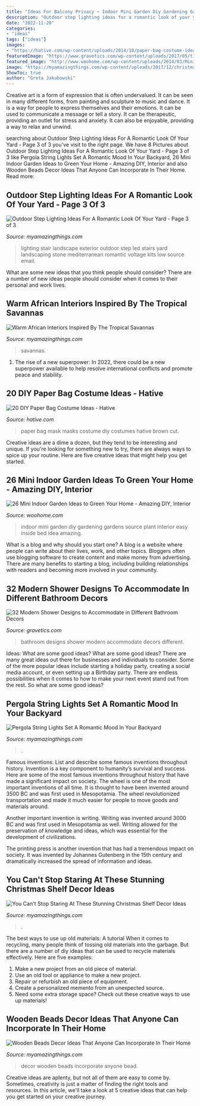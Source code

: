 ```yaml
---
title: "Ideas For Balcony Privacy ~ Indoor Mini Garden Diy Gardening Gardens Source Plant Interior Easy Inside Bed Idea Amazing"
description: "Outdoor step lighting ideas for a romantic look of your yard"
date: "2022-11-20"
categories:
- "ideas"
tags: ["ideas"]
images:
- "https://hative.com/wp-content/uploads/2014/10/paper-bag-costume-ideas/18-paper-bag-masks.jpg"
featuredImage: "https://www.gravetics.com/wp-content/uploads/2017/05/tiny-bathroom-designs.jpg"
featured_image: "http://www.woohome.com/wp-content/uploads/2014/03/Mini-Indoor-Gardening-2.jpg"
image: "https://myamazingthings.com/wp-content/uploads/2017/12/christmas-shelf-decor-5-.jpg"
ShowToc: true
author: "Greta Jakubowski"
---
```



Creative art is a form of expression that is often undervalued. It can be seen in many different forms, from painting and sculpture to music and dance. It is a way for people to express themselves and their emotions. It can be used to communicate a message or tell a story. It can be therapeutic, providing an outlet for stress and anxiety. It can also be enjoyable, providing a way to relax and unwind.

	

		
searching about Outdoor Step Lighting Ideas For A Romantic Look Of Your Yard - Page 3 of 3 you've visit to the right page. We have 8 Pictures about Outdoor Step Lighting Ideas For A Romantic Look Of Your Yard - Page 3 of 3 like Pergola String Lights Set A Romantic Mood In Your Backyard, 26 Mini Indoor Garden Ideas to Green Your Home - Amazing DIY, Interior and also Wooden Beads Decor Ideas That Anyone Can Incorporate In Their Home. Read more:
		
    
## Outdoor Step Lighting Ideas For A Romantic Look Of Your Yard - Page 3 Of 3

<img loading=lazy src="https://myamazingthings.com/wp-content/uploads/2017/03/mediterranean-landscape.jpg" onerror="this.onerror=null;this.src='https://tse3.mm.bing.net/th?id=OIP.jm899ICtGZfzGAhm4Gx7TgHaJ3&amp;pid=15.1';" alt="Outdoor Step Lighting Ideas For A Romantic Look Of Your Yard - Page 3 of 3">

_Source: myamazingthings.com_

>lighting stair landscape exterior outdoor step led stairs yard landscaping stone mediterranean romantic voltage kits low source email. 

	

What are some new ideas that you think people should consider?
There are a number of new ideas people should consider when it comes to their personal and work lives.

    
## Warm African Interiors Inspired By The Tropical Savannas

<img loading=lazy src="https://myamazingthings.com/wp-content/uploads/2017/12/african-interiors-5.jpg" onerror="this.onerror=null;this.src='https://tse3.mm.bing.net/th?id=OIP.NgkicpYKT5XySDJAlEmtGAHaLH&amp;pid=15.1';" alt="Warm African Interiors Inspired By The Tropical Savannas">

_Source: myamazingthings.com_

>savannas. 

	

1. The rise of a new superpower: In 2022, there could be a new superpower available to help resolve international conflicts and promote peace and stability.

    
## 20 DIY Paper Bag Costume Ideas - Hative

<img loading=lazy src="https://hative.com/wp-content/uploads/2014/10/paper-bag-costume-ideas/18-paper-bag-masks.jpg" onerror="this.onerror=null;this.src='https://tse4.mm.bing.net/th?id=OIP.mssmLV_LW1cNC2GEZFrM8gHaJ4&amp;pid=15.1';" alt="20 DIY Paper Bag Costume Ideas - Hative">

_Source: hative.com_

>paper bag mask masks costume diy costumes hative brown cut. 

	

Creative ideas are a dime a dozen, but they tend to be interesting and unique. If you're looking for something new to try, there are always ways to spice up your routine. Here are five creative ideas that might help you get started.

    
## 26 Mini Indoor Garden Ideas To Green Your Home - Amazing DIY, Interior

<img loading=lazy src="http://www.woohome.com/wp-content/uploads/2014/03/Mini-Indoor-Gardening-2.jpg" onerror="this.onerror=null;this.src='https://tse1.mm.bing.net/th?id=OIP.fvWcVsV1pRPF7W_PzotdaAHaLG&amp;pid=15.1';" alt="26 Mini Indoor Garden Ideas to Green Your Home - Amazing DIY, Interior">

_Source: woohome.com_

>indoor mini garden diy gardening gardens source plant interior easy inside bed idea amazing. 

	

What is a blog and why should you start one?
A blog is a website where people can write about their lives, work, and other topics. Bloggers often use blogging software to create content and make money from advertising. There are many benefits to starting a blog, including building relationships with readers and becoming more involved in your community.

    
## 32 Modern Shower Designs To Accommodate In Different Bathroom Decors

<img loading=lazy src="https://www.gravetics.com/wp-content/uploads/2017/05/tiny-bathroom-designs.jpg" onerror="this.onerror=null;this.src='https://tse2.mm.bing.net/th?id=OIP.LgVk7oAPjtOBylVqzhmxBAHaJ5&amp;pid=15.1';" alt="32 Modern Shower Designs to Accommodate in Different Bathroom Decors">

_Source: gravetics.com_

>bathroom designs shower modern accommodate decors different. 

	

Ideas: What are some good ideas?
What are some good ideas?
There are many great ideas out there for businesses and individuals to consider. Some of the more popular ideas include starting a holiday party, creating a social media account, or even setting up a Birthday party. There are endless possibilities when it comes to how to make your next event stand out from the rest. So what are some good ideas?

    
## Pergola String Lights Set A Romantic Mood In Your Backyard

<img loading=lazy src="https://myamazingthings.com/wp-content/uploads/2017/05/lights-681x1024.jpg" onerror="this.onerror=null;this.src='https://tse3.mm.bing.net/th?id=OIP.prkKD0mn6hFouU0XxfEJpQHaLI&amp;pid=15.1';" alt="Pergola String Lights Set A Romantic Mood In Your Backyard">

_Source: myamazingthings.com_

>. 

	

Famous inventions: List and describe some famous inventions throughout history.
Invention is a key component to humanity’s survival and success. Here are some of the most famous inventions throughout history that have made a significant impact on society.
The wheel is one of the most important inventions of all time. It is thought to have been invented around 3500 BC and was first used in Mesopotamia. The wheel revolutionized transportation and made it much easier for people to move goods and materials around.

Another important invention is writing. Writing was invented around 3000 BC and was first used in Mesopotamia as well. Writing allowed for the preservation of knowledge and ideas, which was essential for the development of civilizations.

The printing press is another invention that has had a tremendous impact on society. It was invented by Johannes Gutenberg in the 15th century and dramatically increased the spread of information and ideas.

    
## You Can&#039;t Stop Staring At These Stunning Christmas Shelf Decor Ideas

<img loading=lazy src="https://myamazingthings.com/wp-content/uploads/2017/12/christmas-shelf-decor-5-.jpg" onerror="this.onerror=null;this.src='https://tse3.mm.bing.net/th?id=OIP.BNe1PQmjJ3u4dWrWIUaw_AHaKt&amp;pid=15.1';" alt="You Can&#039;t Stop Staring At These Stunning Christmas Shelf Decor Ideas">

_Source: myamazingthings.com_

>. 

	

The best ways to use up old materials: A tutorial
When it comes to recycling, many people think of tossing old materials into the garbage. But there are a number of diy ideas that can be used to recycle materials effectively. Here are five examples:
1. Make a new project from an old piece of material.
2. Use an old tool or appliance to make a new project.
3. Repair or refurbish an old piece of equipment. 
4. Create a personalized memento from an unexpected source.
5. Need some extra storage space? Check out these creative ways to use up materials!

    
## Wooden Beads Decor Ideas That Anyone Can Incorporate In Their Home

<img loading=lazy src="https://myamazingthings.com/wp-content/uploads/2018/01/bead-home-decor-2-.jpg" onerror="this.onerror=null;this.src='https://tse2.mm.bing.net/th?id=OIP.Wyfxgc2ymDphi7M7-j7LvQHaKS&amp;pid=15.1';" alt="Wooden Beads Decor Ideas That Anyone Can Incorporate In Their Home">

_Source: myamazingthings.com_

>decor wooden beads incorporate anyone bead. 

	

Creative ideas are aplenty, but not all of them are easy to come by. Sometimes, creativity is just a matter of finding the right tools and resources. In this article, we'll take a look at 5 creative ideas that can help you get started on your creative journey.

